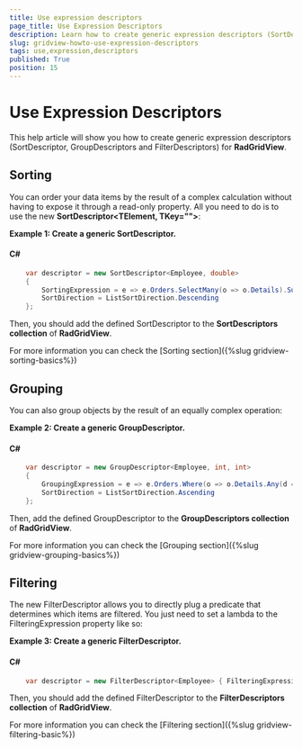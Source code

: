 ```yaml
---
title: Use expression descriptors
page_title: Use Expression Descriptors
description: Learn how to create generic expression descriptors (SortDescriptor, GroupDescriptors and FilterDescriptors) for RadGridView - Telerik's {{ site.framework_name }} DataGrid.
slug: gridview-howto-use-expression-descriptors
tags: use,expression,descriptors
published: True
position: 15
---
```


# Use Expression Descriptors

This help article will show you how to create generic expression descriptors (SortDescriptor<T>, GroupDescriptors<T> and FilterDescriptors<T>) for __RadGridView__.

## Sorting

You can order your data items by the result of a complex calculation without having to expose it through a read-only property. All you need to do is to use the new __SortDescriptor<TElement, TKey="">__:
        

__Example 1: Create a generic SortDescriptor<T>.__

#### __C#__

```C#
	var descriptor = new SortDescriptor<Employee, double>
	{
	    SortingExpression = e => e.Orders.SelectMany(o => o.Details).Sum(d => d.UnitPrice * d.Quantity),
	    SortDirection = ListSortDirection.Descending
	};
```

Then, you should add the defined SortDescriptor to the __SortDescriptors collection__ of __RadGridView__.

For more information you can check the [Sorting section]({%slug gridview-sorting-basics%})

## Grouping

You can also group objects by the result of an equally complex operation:

__Example 2: Create a generic GroupDescriptor<T>.__

#### __C#__

```C#
	var descriptor = new GroupDescriptor<Employee, int, int>
	{
	    GroupingExpression = e => e.Orders.Where(o => o.Details.Any(d => d.Product.ProductName.Contains("Syrup"))).Count(),
	    SortDirection = ListSortDirection.Ascending
	};
```

Then, add the defined GroupDescriptor to the __GroupDescriptors collection__ of __RadGridView__.
        

For more information you can check the [Grouping section]({%slug gridview-grouping-basics%})

## Filtering

The new FilterDescriptor<T> allows you to directly plug a predicate that determines which items are filtered. You just need to set a lambda to the FilteringExpression property like so:

__Example 3: Create a generic FilterDescriptor<T>.__

#### __C#__

```C#
	var descriptor = new FilterDescriptor<Employee> { FilteringExpression = e => prospects.Contains(e) };
```

Then, you should add the defined FilterDescriptor to the __FilterDescriptors collection__ of __RadGridView__.

For more information you can check the [Filtering section]({%slug gridview-filtering-basic%})
